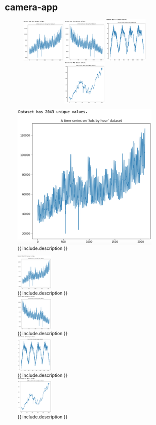 # camera-app


<p align="middle">
 <img src="etc/input2.png" title="특정 User 예제" width="25%" height="auto" ></img>
 <img src="etc/input3.png" title="특정 User 예제" width="25%" height="auto" ></img>
 <img src="etc/input4.png" title="특정 User 예제" width="25%" height="auto" ></img>
 <img src="etc/input5.png" title="특정 User 예제" width="25%" height="auto" ></img>
</p>




<figure class="image">
  <img src="etc/input2.png" alt="{{ include.description }}">
  <figcaption>{{ include.description }}</figcaption>
</figure>


<figure class="image">
 <img src="etc/input2.png" title="특정 User 예제" width="25%" height="auto" ><figcaption>{{ include.description }}</figcaption></img>
 <img src="etc/input3.png" title="특정 User 예제" width="25%" height="auto" ><figcaption>{{ include.description }}</figcaption></img>
 <img src="etc/input4.png" title="특정 User 예제" width="25%" height="auto" ></img><figcaption>{{ include.description }}</figcaption>
 <img src="etc/input5.png" title="특정 User 예제" width="25%" height="auto" ></img><figcaption>{{ include.description }}</figcaption>
</figure>
